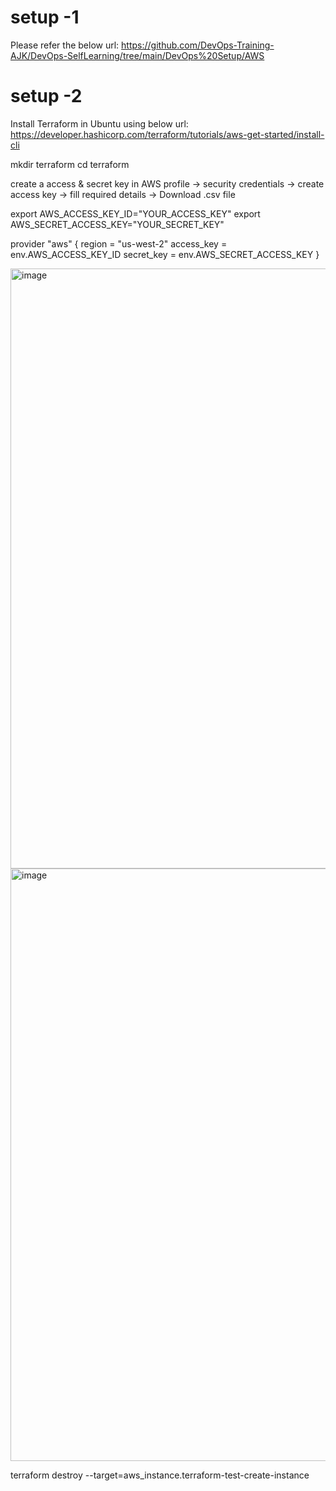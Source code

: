 # setup -1
Please refer the below url:
https://github.com/DevOps-Training-AJK/DevOps-SelfLearning/tree/main/DevOps%20Setup/AWS

# setup -2
Install Terraform in Ubuntu using below url:
https://developer.hashicorp.com/terraform/tutorials/aws-get-started/install-cli

mkdir terraform
cd terraform

create a access & secret key in AWS
profile -> security credentials -> create access key -> fill required details -> Download .csv file

export AWS_ACCESS_KEY_ID="YOUR_ACCESS_KEY"
export AWS_SECRET_ACCESS_KEY="YOUR_SECRET_KEY"

provider "aws" {
  region     = "us-west-2"
  access_key = env.AWS_ACCESS_KEY_ID
  secret_key = env.AWS_SECRET_ACCESS_KEY
}

<img width="960" alt="image" src="https://github.com/user-attachments/assets/14b1acef-499c-425c-9bba-94cc216e2685" />


<img width="948" alt="image" src="https://github.com/user-attachments/assets/e3639d6a-0aed-4420-9b0a-0abf1c8f89e9" />


terraform destroy --target=aws_instance.terraform-test-create-instance

